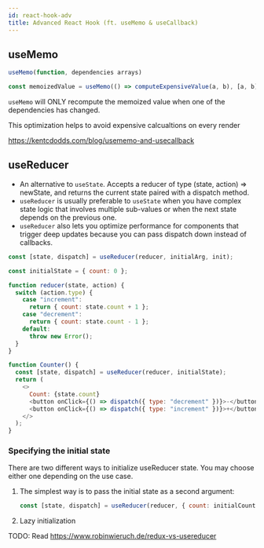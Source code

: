 ```yaml
---
id: react-hook-adv
title: Advanced React Hook (ft. useMemo & useCallback)
---
```


## useMemo

```js
useMemo(function, dependencies arrays)

const memoizedValue = useMemo(() => computeExpensiveValue(a, b), [a, b]);
```

`useMemo` will ONLY recompute the memoized value when one of the dependencies has changed.

This optimization helps to avoid expensive calcualtions on every render

https://kentcdodds.com/blog/usememo-and-usecallback

## useReducer

- An alternative to `useState`. Accepts a reducer of type (state, action) => newState, and returns the current state paired with a dispatch method.
- `useReducer` is usually preferable to `useState` when you have complex state logic that involves multiple sub-values or when the next state depends on the previous one.
- `useReducer` also lets you optimize performance for components that trigger deep updates because you can pass dispatch down instead of callbacks.

```js
const [state, dispatch] = useReducer(reducer, initialArg, init);

const initialState = { count: 0 };

function reducer(state, action) {
  switch (action.type) {
    case "increment":
      return { count: state.count + 1 };
    case "decrement":
      return { count: state.count - 1 };
    default:
      throw new Error();
  }
}

function Counter() {
  const [state, dispatch] = useReducer(reducer, initialState);
  return (
    <>
      Count: {state.count}
      <button onClick={() => dispatch({ type: "decrement" })}>-</button>
      <button onClick={() => dispatch({ type: "increment" })}>+</button>
    </>
  );
}
```

### Specifying the initial state

There are two different ways to initialize useReducer state. You may choose either one depending on the use case.

1. The simplest way is to pass the initial state as a second argument:
   ```js
   const [state, dispatch] = useReducer(reducer, { count: initialCount });
   ```
2. Lazy initialization

TODO: Read https://www.robinwieruch.de/redux-vs-usereducer
